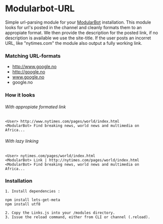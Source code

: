 Modularbot-URL
==============

Simple url-parsing module for your [ModularBot](https://github.com/Xstasy/modular-bot) installation. This module looks for url's posted in the channel and cleanly formats them to an appropiate format. We then provide the description for the posted link, if no description is available we use the site-title. If the user posts an incorret URL, like "nytimes.com" the module also output a fully working link.

### Matching URL-formats
 - http://www.google.no
 - http://google.no
 - www.google.no
 - google.no

### How it looks
###### With appropiate formated link
```
<User> http://www.nytimes.com/pages/world/index.html
<ModularBot> Find breaking news, world news and multimedia on Africa...
```
###### With lazy linking
```
<User> nytimes.com/pages/world/index.html
<ModularBot> Link | http://nytimes.com/pages/world/index.html
<ModularBot> Find breaking news, world news and multimedia on Africa...
```
### Installation

```
1. Install dependencies :

npm install lets-get-meta
npm install utf8

2. Copy the Links.js into your /modules directory.
3. Issue the reload command, either from CLI or channel (.reload).
```
